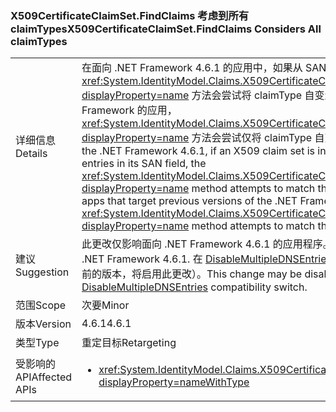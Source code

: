 ### <a name="x509certificateclaimsetfindclaims-considers-all-claimtypes"></a><span data-ttu-id="2ad3a-101">X509CertificateClaimSet.FindClaims 考虑到所有 claimTypes</span><span class="sxs-lookup"><span data-stu-id="2ad3a-101">X509CertificateClaimSet.FindClaims Considers All claimTypes</span></span>

|   |   |
|---|---|
|<span data-ttu-id="2ad3a-102">详细信息</span><span class="sxs-lookup"><span data-stu-id="2ad3a-102">Details</span></span>|<span data-ttu-id="2ad3a-103">在面向 .NET Framework 4.6.1 的应用中，如果从 SAN 字段拥有多个 DNS 条目的证书初始化 X509 声明集，<xref:System.IdentityModel.Claims.X509CertificateClaimSet.FindClaims(System.String,System.String)?displayProperty=name> 方法会尝试将 claimType 自变量与所有 DNS 条目进行匹配。对于面向以前版本的 .NET Framework 的应用，<xref:System.IdentityModel.Claims.X509CertificateClaimSet.FindClaims(System.String,System.String)?displayProperty=name> 方法会尝试仅将 claimType 自变量与最后一个 DNS 条目进行匹配。</span><span class="sxs-lookup"><span data-stu-id="2ad3a-103">In apps that target the .NET Framework 4.6.1, if an X509 claim set is initialized from a certificate that has multiple DNS entries in its SAN field, the <xref:System.IdentityModel.Claims.X509CertificateClaimSet.FindClaims(System.String,System.String)?displayProperty=name> method attempts to match the claimType argument with all the DNS entries.For apps that target previous versions of the .NET Framework, the <xref:System.IdentityModel.Claims.X509CertificateClaimSet.FindClaims(System.String,System.String)?displayProperty=name> method attempts to match the claimType argument only with the last DNS entry.</span></span>|
|<span data-ttu-id="2ad3a-104">建议</span><span class="sxs-lookup"><span data-stu-id="2ad3a-104">Suggestion</span></span>|<span data-ttu-id="2ad3a-105">此更改仅影响面向 .NET Framework 4.6.1 的应用程序。</span><span class="sxs-lookup"><span data-stu-id="2ad3a-105">This change only affects applications targeting the .NET Framework 4.6.1.</span></span> <span data-ttu-id="2ad3a-106">在 [DisableMultipleDNSEntries](~/docs/framework/migration-guide/mitigation-x509certificateclaimset-findclaims-method.md#mitigation) 兼容性开关中，可能会禁用此更改（如果面向 4.6.1 之前的版本，将启用此更改）。</span><span class="sxs-lookup"><span data-stu-id="2ad3a-106">This change may be disabled (or enabled if targetting pre-4.6.1) with the [DisableMultipleDNSEntries](~/docs/framework/migration-guide/mitigation-x509certificateclaimset-findclaims-method.md#mitigation) compatibility switch.</span></span>|
|<span data-ttu-id="2ad3a-107">范围</span><span class="sxs-lookup"><span data-stu-id="2ad3a-107">Scope</span></span>|<span data-ttu-id="2ad3a-108">次要</span><span class="sxs-lookup"><span data-stu-id="2ad3a-108">Minor</span></span>|
|<span data-ttu-id="2ad3a-109">版本</span><span class="sxs-lookup"><span data-stu-id="2ad3a-109">Version</span></span>|<span data-ttu-id="2ad3a-110">4.6.1</span><span class="sxs-lookup"><span data-stu-id="2ad3a-110">4.6.1</span></span>|
|<span data-ttu-id="2ad3a-111">类型</span><span class="sxs-lookup"><span data-stu-id="2ad3a-111">Type</span></span>|<span data-ttu-id="2ad3a-112">重定目标</span><span class="sxs-lookup"><span data-stu-id="2ad3a-112">Retargeting</span></span>|
|<span data-ttu-id="2ad3a-113">受影响的 API</span><span class="sxs-lookup"><span data-stu-id="2ad3a-113">Affected APIs</span></span>|<ul><li><xref:System.IdentityModel.Claims.X509CertificateClaimSet.FindClaims(System.String,System.String)?displayProperty=nameWithType></li></ul>|


